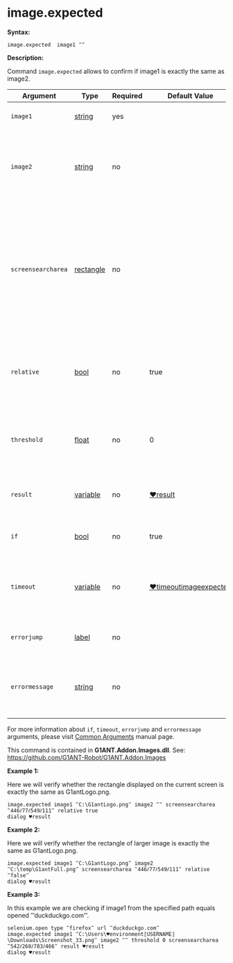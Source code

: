 # image.expected

**Syntax:**

```G1ANT
image.expected  image1 ‴‴ 
```

**Description:**

Command `image.expected` allows to confirm if image1 is exactly the same as image2.

| Argument | Type | Required | Default Value | Description |
| -------- | ---- | -------- | ------------- | ----------- |
|`image1`| [string](https://github.com/G1ANT-Robot/G1ANT.Manual/blob/master/G1ANT-Language/Structures/string.md) | yes |  | path to the picture to be found |
|`image2`| [string](https://github.com/G1ANT-Robot/G1ANT.Manual/blob/master/G1ANT-Language/Structures/string.md) | no |  | path to the picture in which image1 will be searched. If not specified, image1 will be searched on the screen|
|`screensearcharea`| [rectangle](https://github.com/G1ANT-Robot/G1ANT.Manual/blob/master/G1ANT-Language/Structures/rectangle.md) | no |  | argument narrowing search area, specified can speed up the search, format: ‴x0⫽y0⫽x1⫽y1‴ (x0,y0 – coordinates of a top left corner; x1,y1 – coordinates of a right bottom corner of the area) |
|`relative`| [bool](https://github.com/G1ANT-Robot/G1ANT.Manual/blob/master/G1ANT-Language/Structures/bool.md) | no | true| argument specifying whether the search is to be done relatively to the foreground window |
|`threshold`| [float](https://github.com/G1ANT-Robot/G1ANT.Manual/blob/master/G1ANT-Language/Structures/float.md) | no | 0 | tolerance treshold- by default 0, which means the image has to match in 100% |
|`result`| [variable](https://github.com/G1ANT-Robot/G1ANT.Manual/blob/master/G1ANT-Language/Special-Characters/variable.md) | no | [♥result](https://github.com/G1ANT-Robot/G1ANT.Manual/blob/master/G1ANT-Language/Common-Arguments.md)  | name of variable where execution status will be stored |
|`if`| [bool](https://github.com/G1ANT-Robot/G1ANT.Manual/blob/master/G1ANT-Language/Structures/bool.md) | no | true | runs the command only if condition is true |
|`timeout`| [variable](https://github.com/G1ANT-Robot/G1ANT.Manual/blob/master/G1ANT-Language/Special-Characters/variable.md) | no | [♥timeoutimageexpected](https://github.com/G1ANT-Robot/G1ANT.Manual/blob/master/G1ANT-Language/Variables/Special-Variables.md) | specifies time in milliseconds for G1ANT.Robot to wait for the command to be executed |
|`errorjump` | [label](https://github.com/G1ANT-Robot/G1ANT.Manual/blob/master/G1ANT-Language/Structures/label.md) | no | | name of the label to jump to if given `timeout` expires |
|`errormessage`| [string](https://github.com/G1ANT-Robot/G1ANT.Manual/blob/master/G1ANT-Language/Structures/string.md) | no |  | message that will be shown in case error occurs and no `errorjump` argument is specified |

For more information about `if`, `timeout`, `errorjump` and `errormessage` arguments, please visit [Common Arguments](https://github.com/G1ANT-Robot/G1ANT.Manual/blob/master/G1ANT-Language/Common-Arguments.md)  manual page.

This command is contained in **G1ANT.Addon.Images.dll**.
See: https://github.com/G1ANT-Robot/G1ANT.Addon.Images

**Example 1:**

Here we will verify whether the rectangle displayed on the current screen is exactly the same as G1antLogo.png.

```G1ANT
image.expected image1 ‴C:\G1antLogo.png‴ image2 ‴‴ screensearcharea ‴446⫽77⫽549⫽111‴ relative true
dialog ♥result
```

**Example 2:**

Here we will verify whether the rectangle of larger image is exactly the same as G1antLogo.png.

```G1ANT
image.expected image1 ‴C:\G1antLogo.png‴ image2 ‴C:\temp\G1antFull.png‴ screensearcharea ‴446⫽77⫽549⫽111‴ relative ‴false‴
dialog ♥result
```

**Example 3:**

In this example we are checking if image1 from the specified path equals opened ‴duckduckgo.com‴.

```G1ANT
selenium.open type ‴firefox‴ url ‴duckduckgo.com‴
image.expected image1 ‴C:\Users\♥environment⟦USERNAME⟧\Downloads\Screenshot_33.png‴ image2 ‴‴ threshold 0 screensearcharea ‴542⫽268⫽783⫽466‴ result ♥result
dialog ♥result
```
